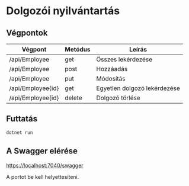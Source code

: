 # Dolgozói nyilvántartás

## Végpontok

|  Végpont           | Metódus  | Leírás                        |
|--------------------|----------|-------------------------------|
| /api/Employee      |  get     | Összes lekérdezése            |
| /api/Employee      |  post    | Hozzáadás                     |
| /api/Employee      |  put     | Módosítás                     |
| /api/Employee{id}  |  get     | Egyetlen dolgozó lekérdezése  |
| /api/Employee{id}  |  delete  | Dolgozó törlése               |

## Futtatás

```bash
dotnet run
```

## A Swagger elérése

[https://localhost:7040/swagger](https://localhost:7040/swagger)

A portot be kell helyettesíteni.

